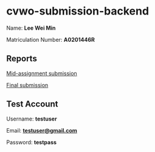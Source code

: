 # cvwo-submission-backend

Name: **Lee Wei Min**

Matriculation Number: **A0201446R**

## Reports
[Mid-assignment submission](./CVWO_Mid-Submission_Assignment.pdf) 

[Final submission](./CVWO_Final_Submission.pdf)

## Test Account
Username: **testuser**

Email: **testuser@gmail.com**

Password: **testpass**
